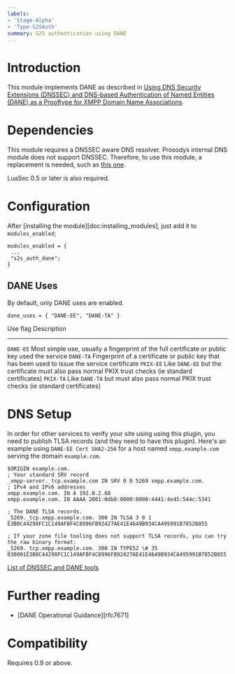 ```yaml
---
labels:
- 'Stage-Alpha'
- 'Type-S2SAuth'
summary: S2S authentication using DANE
...
```


Introduction
============

This module implements DANE as described in [Using DNS Security
Extensions (DNSSEC) and DNS-based Authentication of Named Entities
(DANE) as a Prooftype for XMPP Domain Name
Associations](http://tools.ietf.org/html/draft-miller-xmpp-dnssec-prooftype).

Dependencies
============

This module requires a DNSSEC aware DNS resolver. Prosodys internal DNS
module does not support DNSSEC. Therefore, to use this module, a
replacement is needed, such as [this
one](https://www.zash.se/luaunbound.html).

LuaSec 0.5 or later is also required.

Configuration
=============

After [installing the module][doc:installing\_modules], just add it to
`modules_enabled`;

    modules_enabled = {
     ...
     "s2s_auth_dane";
    }

DANE Uses
---------

By default, only DANE uses are enabled.

    dane_uses = { "DANE-EE", "DANE-TA" }

  Use flag    Description
  ----------- -------------------------------------------------------------------------------------------------------
  `DANE-EE`   Most simple use, usually a fingerprint of the full certificate or public key used the service
  `DANE-TA`   Fingerprint of a certificate or public key that has been used to issue the service certificate
  `PKIX-EE`   Like `DANE-EE` but the certificate must also pass normal PKIX trust checks (ie standard certificates)
  `PKIX-TA`   Like `DANE-TA` but must also pass normal PKIX trust checks (ie standard certificates)

DNS Setup
=========

In order for other services to verify your site using using this plugin,
you need to publish TLSA records (and they need to have this plugin).
Here's an example using `DANE-EE Cert SHA2-256` for a host named
`xmpp.example.com` serving the domain `example.com`.

    $ORIGIN example.com.
    ; Your standard SRV record
    _xmpp-server._tcp.example.com IN SRV 0 0 5269 xmpp.example.com.
    ; IPv4 and IPv6 addresses
    xmpp.example.com. IN A 192.0.2.68
    xmpp.example.com. IN AAAA 2001:0db8:0000:0000:4441:4e45:544c:5341

    ; The DANE TLSA records.
    _5269._tcp.xmpp.example.com. 300 IN TLSA 3 0 1 E3B0C44298FC1C149AFBF4C8996FB92427AE41E4649B934CA495991B7852B855

    ; If your zone file tooling does not support TLSA records, you can try the raw binary format:
    _5269._tcp.xmpp.example.com. 300 IN TYPE52 \# 35 030001E3B0C44298FC1C149AFBF4C8996FB92427AE41E4649B934CA495991B7852B855

[List of DNSSEC and DANE
tools](http://www.internetsociety.org/deploy360/dnssec/tools/)

Further reading
===============

-   [DANE Operational Guidance][rfc7671]

Compatibility
=============

Requires 0.9 or above.
